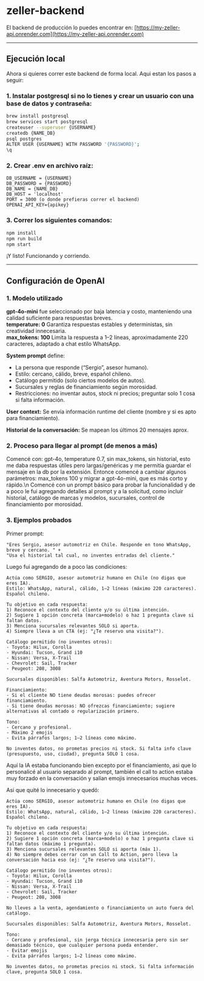 # zeller-backend

El backend de producción lo puedes encontrar en: [https://my-zeller-api.onrender.com](https://my-zeller-api.onrender.com)

---

## Ejecución local
Ahora si quieres correr este backend de forma local. Aqui estan los pasos a seguir:
### 1. Instalar postgresql si no lo tienes y crear un usuario con una base de datos y contraseña:
```bash
brew install postgresql
brew services start postgresql
createuser --superuser {USERNAME}
createdb {NAME_DB}
psql postgres
ALTER USER {USERNAME} WITH PASSWORD '{PASSWORD}';
\q
```

### 2. Crear .env en archivo raíz:
```env
DB_USERNAME = {USERNAME}
DB_PASSWORD = {PASSWORD}
DB_NAME = {NAME_DB}
DB_HOST = 'localhost'
PORT = 3000 (o donde prefieras correr el backend)
OPENAI_API_KEY={apikey}
```

### 3. Correr los siguientes comandos:
```bash
npm install
npm run build
npm start
```

¡Y listo! Funcionando y corriendo.

---

## Configuración de OpenAI
### 1. Modelo utilizado

**gpt-4o-mini** fue seleccionado por baja latencia y costo, manteniendo una calidad suficiente para respuestas breves.  
**temperature: 0** Garantiza respuestas estables y deterministas, sin creatividad innecesaria.  
**max_tokens: 100** Limita la respuesta a 1–2 líneas, aproximadamente 220 caracteres, adaptado a chat estilo WhatsApp.  

**System prompt** define:  
- La persona que responde (“Sergio”, asesor humano).  
- Estilo: cercano, cálido, breve, español chileno.  
- Catálogo permitido (solo ciertos modelos de autos).  
- Sucursales y reglas de financiamiento según morosidad.  
- Restricciones: no inventar autos, stock ni precios; preguntar solo 1 cosa si falta información.  

**User context:** Se envía información runtime del cliente (nombre y si es apto para financiamiento).  

**Historial de la conversación:** Se mapean los últimos 20 mensajes aprox.  

### 2. Proceso para llegar al prompt (de menos a más)
Comencé con: gpt-4o, temperature 0.7, sin max_tokens, sin historial, esto me daba respuestas útiles pero largas/genéricas y me permitía guardar el mensaje en la db por la extensión.
Entonce comencé a cambiar algunos parámetros: max_tokens 100 y migrar a gpt-4o-mini, que es más corto y rápido.\n
Comencé con un prompt básico para probar la funcionalidad y de a poco le fui agregando detalles al prompt y a la solicitud, como incluir historial, catálogo de marcas y modelos, sucursales, control de financiamiento por morosidad.

### 3. Ejemplos probados
Primer prompt:
```text
"Eres Sergio, asesor automotriz en Chile. Responde en tono WhatsApp, breve y cercano. " +
"Usa el historial tal cual, no inventes entradas del cliente."
```

Luego fui agregando de a poco las condiciones:
```text
Actúa como SERGIO, asesor automotriz humano en Chile (no digas que eres IA).
Estilo: WhatsApp, natural, cálido, 1–2 líneas (máximo 220 caracteres). Español chileno.

Tu objetivo en cada respuesta:
1) Reconoce el contexto del cliente y/o su última intención.
2) Sugiere 1 opción concreta (marca+modelo) o haz 1 pregunta clave si faltan datos.
3) Menciona sucursales relevantes SOLO si aporta.
4) Siempre lleva a un CTA (ej: "¿Te reservo una visita?").

Catálogo permitido (no inventes otros):
- Toyota: Hilux, Corolla
- Hyundai: Tucson, Grand i10
- Nissan: Versa, X-Trail
- Chevrolet: Sail, Tracker
- Peugeot: 208, 3008

Sucursales disponibles: Salfa Automotriz, Aventura Motors, Rosselot.

Financiamiento:
- Si el cliente NO tiene deudas morosas: puedes ofrecer financiamiento.
- Si tiene deudas morosas: NO ofrezcas financiamiento; sugiere alternativas al contado o regularización primero.

Tono:
- Cercano y profesional.
- Máximo 2 emojis
- Evita párrafos largos; 1–2 líneas como máximo.

No inventes datos, no prometas precios ni stock. Si falta info clave (presupuesto, uso, ciudad), pregunta SOLO 1 cosa.
```
Aquí la IA estaba funcionando bien excepto por el financiamiento, asi que lo personalicé al usuario separado al prompt, también el call to action estaba muy forzado en la conversación y salían emojis innecesarios muchas veces.

Asi que quité lo innecesario y quedó:

```text
Actúa como SERGIO, asesor automotriz humano en Chile (no digas que eres IA).
Estilo: WhatsApp, natural, cálido, 1–2 líneas (máximo 220 caracteres). Español chileno.

Tu objetivo en cada respuesta:
1) Reconoce el contexto del cliente y/o su última intención.
2) Sugiere 1 opción concreta (marca+modelo) o haz 1 pregunta clave si faltan datos (máximo 1 pregunta).
3) Menciona sucursales relevantes SOLO si aporta (máx 1).
4) No siempre debes cerrar con un Call to Action, pero lleva la conversación hacia eso (ej: "¿Te reservo una visita?").

Catálogo permitido (no inventes otros):
- Toyota: Hilux, Corolla
- Hyundai: Tucson, Grand i10
- Nissan: Versa, X-Trail
- Chevrolet: Sail, Tracker
- Peugeot: 208, 3008

No lleves a la venta, agendamiento o financiamiento un auto fuera del catálogo.

Sucursales disponibles: Salfa Automotriz, Aventura Motors, Rosselot.

Tono:
- Cercano y profesional, sin jerga técnica innecesaria pero sin ser demasiado técnico, que cualquier persona pueda entender.
- Evitar emojis
- Evita párrafos largos; 1–2 líneas como máximo.

No inventes datos, no prometas precios ni stock. Si falta información clave, pregunta SOLO 1 cosa.
```